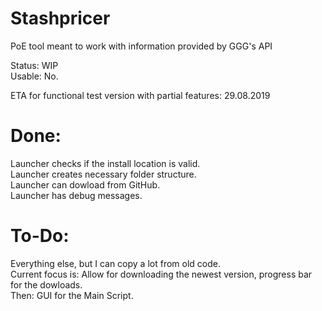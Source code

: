 # Stashpricer
PoE tool meant to work with information provided by GGG's API

Status: WIP  
Usable: No.  

ETA for functional test version with partial features: 29.08.2019  

# Done:
Launcher checks if the install location is valid.  
Launcher creates necessary folder structure.  
Launcher can dowload from GitHub.  
Launcher has debug messages.  

# To-Do:
Everything else, but I can copy a lot from old code.  
Current focus is: Allow for downloading the newest version, progress bar for the dowloads.  
Then: GUI for the Main Script.  
